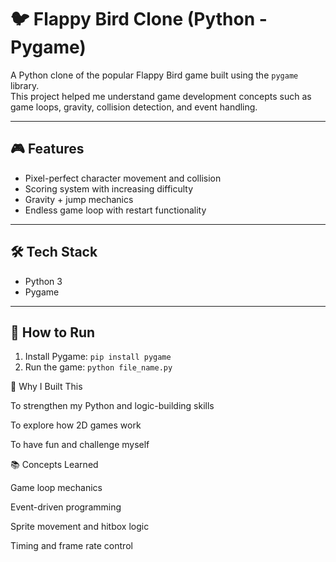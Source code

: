 # 🐦 Flappy Bird Clone (Python - Pygame)

A Python clone of the popular Flappy Bird game built using the `pygame` library.  
This project helped me understand game development concepts such as game loops, gravity, collision detection, and event handling.

---

## 🎮 Features

- Pixel-perfect character movement and collision
- Scoring system with increasing difficulty
- Gravity + jump mechanics
- Endless game loop with restart functionality

---

## 🛠 Tech Stack

- Python 3
- Pygame

---

## 🚀 How to Run

1. Install Pygame:
   ```pip install pygame```
2. Run the game:
   ```python file_name.py```

🙌 Why I Built This

To strengthen my Python and logic-building skills

To explore how 2D games work

To have fun and challenge myself

📚 Concepts Learned

Game loop mechanics

Event-driven programming

Sprite movement and hitbox logic

Timing and frame rate control
